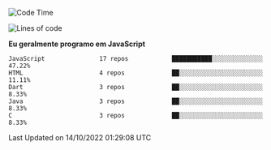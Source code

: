 <!--START_SECTION:waka-->
![Code Time](http://img.shields.io/badge/Code%20Time-0%20secs-blue)

![Lines of code](https://img.shields.io/badge/Desde%20o%20Hello%20World%20eu%20escrevi-617%20Thousand%20linhas%20de%20c%C3%B3digo-blue)

**Eu geralmente programo em JavaScript** 

```text
JavaScript               17 repos            ███████████░░░░░░░░░░░░░░   47.22% 
HTML                     4 repos             ██░░░░░░░░░░░░░░░░░░░░░░░   11.11% 
Dart                     3 repos             ██░░░░░░░░░░░░░░░░░░░░░░░   8.33% 
Java                     3 repos             ██░░░░░░░░░░░░░░░░░░░░░░░   8.33% 
C                        3 repos             ██░░░░░░░░░░░░░░░░░░░░░░░   8.33%

```



 Last Updated on 14/10/2022 01:29:08 UTC
<!--END_SECTION:waka-->
